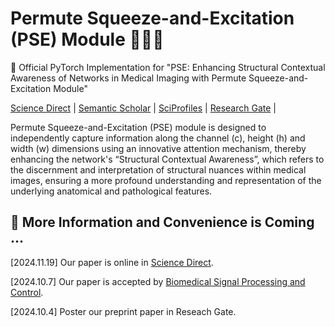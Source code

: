 # Permute Squeeze-and-Excitation (PSE) Module 🚀🚀🚀

🌟 Official PyTorch Implementation for "PSE: Enhancing  Structural Contextual  Awareness of Networks in Medical Imaging with Permute Squeeze-and-Excitation Module"

<a href="https://doi.org/10.1016/j.bspc.2024.107052">Science Direct</a> | 
<a href="https://www.semanticscholar.org/paper/PSE%3A-Enhancing-structural-contextual-awareness-of-Wang-Bian/59c40fd7bf1a4abac670136b42dc53e063de8660">Semantic Scholar</a> | 
<a href="https://sciprofiles.com/publication/view/4e618601abb9ada54792f0cf13ab8467">SciProfiles</a> | 
<a href="https://www.researchgate.net/publication/384626905_PSE_Enhancing_Structural_Contextual_Awareness_of_Networks_in_Medical_Imaging_with_Permute_Squeeze-and-Excitation_Module">Research Gate</a> | 


Permute Squeeze-and-Excitation (PSE) module is designed to independently capture information along the channel (c), height (h) and width (w) dimensions using an innovative attention mechanism, thereby enhancing the network's “Structural Contextual Awareness”, which refers to the discernment and interpretation of structural nuances within medical images, ensuring a more profound understanding and representation of the underlying anatomical and pathological features.  

## 🚧 More Information and Convenience is Coming ...
[2024.11.19] Our paper is online in [Science Direct](https://kwnsfk27.r.eu-west-1.awstrack.me/L0/https:%2F%2Fauthors.elsevier.com%2Fc%2F1k7fX6DBR3DLza/1/0102019345231077-f0929c6b-1c38-4d65-b3ac-3b08dad8e91e-000000/AGfyyfyCga7NRtZr5_Wz9OkfWV0=401).

[2024.10.7] Our paper is accepted by [Biomedical Signal Processing and Control](https://www.sciencedirect.com/journal/biomedical-signal-processing-and-control).

[2024.10.4] Poster our preprint paper in Reseach Gate.
